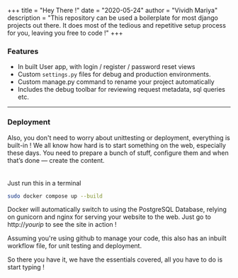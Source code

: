 +++
title = "Hey There !"
date = "2020-05-24"
author = "Vividh Mariya"
description = "This repository can be used a boilerplate for most django projects out there. It does most of the tedious and repetitive setup process for you, leaving you free to code !"
+++

### Features

- In built User app, with login / register / password reset views
- Custom `settings.py` files for debug and production environments.
- Custom manage.py command to rename your project automatically
- Includes the debug toolbar for reviewing request metadata, sql queries etc.

---

### Deployment

Also, you don't need to worry about unittesting or deployment, everything is built-in !
We all know how hard is to start something on the web, especially these days. You need to prepare a bunch of stuff, configure them and when that’s done — create the content.
\
\
\
Just run this in a terminal

```bash
sudo docker compose up --build
```

Docker will automatically switch to using the PostgreSQL Database, relying on gunicorn and nginx for serving your website to the web. Just go to http://*yourip* to see the site in action !

Assuming you're using github to manage your code, this also has an inbuilt workflow file, for unit testing and deployment.

So there you have it, we have the essentials covered, all you have to do is start typing !
